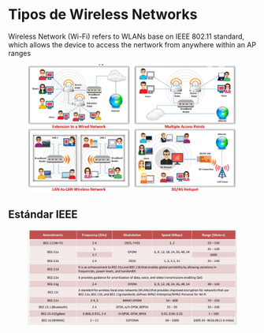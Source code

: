 # Tipos de Wireless Networks

Wireless Network (Wi-Fi) refers to WLANs base on IEEE 802.11 standard, which allows the device to access the nertwork from anywhere within an AP ranges

<figure><img src="../.gitbook/assets/image (3).png" alt=""><figcaption></figcaption></figure>

## Estándar IEEE



<figure><img src="../.gitbook/assets/image (1) (3).png" alt=""><figcaption></figcaption></figure>

